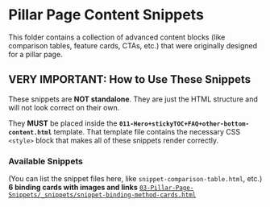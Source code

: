 # Pillar Page Content Snippets

This folder contains a collection of advanced content blocks (like comparison tables, feature cards, CTAs, etc.) that were originally designed for a pillar page.

## VERY IMPORTANT: How to Use These Snippets

These snippets are **NOT standalone**. They are just the HTML structure and will not look correct on their own.

They **MUST** be placed inside the **`011-Hero+stickyTOC+FAQ+other-bottom-content.html`** template. That template file contains the necessary CSS `<style>` block that makes all of these snippets render correctly.

### Available Snippets
(You can list the snippet files here, like `snippet-comparison-table.html`, etc.)
**6 binding cards with images and links** [`03-Pillar-Page-Snippets/_snippets/snippet-binding-method-cards.html`](https://raw.githubusercontent.com/Gara2025/jubilant-tribble/main/03-Pillar-Page-Snippets/_snippets/snippet-binding-method-cards.html)
